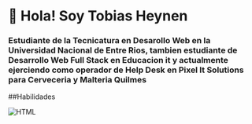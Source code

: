 # 👋 Hola! Soy Tobias Heynen
### Estudiante de la Tecnicatura en Desarollo Web en la Universidad Nacional de Entre Rios, tambien estudiante de Desarrollo Web Full Stack en Educacion it y actualmente ejerciendo como operador de Help Desk en Pixel It Solutions para Cerveceria y Malteria Quilmes

##Habilidades

![HTML](https://img.shields.io/badge/HTML-FF6C00?style=for-the-badge&logo=html&logoColor=white%labelColor=101010)</br>
